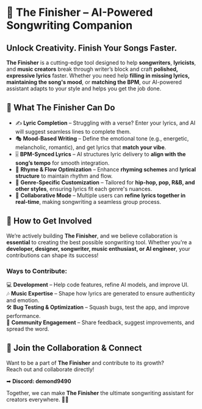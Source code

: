# 🎼 **The Finisher** – AI-Powered Songwriting Companion  

## **Unlock Creativity. Finish Your Songs Faster.**  

**The Finisher** is a cutting-edge tool designed to help **songwriters**, **lyricists**, and **music creators** break through writer’s block and craft **polished, expressive lyrics** faster. Whether you need help **filling in missing lyrics, maintaining the song's mood**, or **matching the BPM**, our AI-powered assistant adapts to your style and helps you get the job done.  

## 🚀 **What The Finisher Can Do**  
- ✍️ **Lyric Completion** – Struggling with a verse? Enter your lyrics, and AI will suggest seamless lines to complete them.  
- 🎭 **Mood-Based Writing** – Define the emotional tone (e.g., energetic, melancholic, romantic), and get lyrics that **match your vibe**.  
- 🎚️ **BPM-Synced Lyrics** – AI structures lyric delivery to **align with the song’s tempo** for smooth integration.  
- 🎵 **Rhyme & Flow Optimization** – Enhance **rhyming schemes** and **lyrical structure** to maintain rhythm and flow.  
- 🎤 **Genre-Specific Customization** – Tailored for **hip-hop, pop, R&B, and other styles**, ensuring lyrics fit each genre's nuances.  
- 🤝 **Collaborative Mode** – Multiple users can **refine lyrics together in real-time**, making songwriting a seamless group process.  

## 🔧 **How to Get Involved**  
We’re actively building **The Finisher**, and we believe collaboration is **essential** to creating the best possible songwriting tool. Whether you're a **developer, designer, songwriter, music enthusiast, or AI engineer**, your contributions can shape its success!  

### **Ways to Contribute:**  
💻 **Development** – Help code features, refine AI models, and improve UI.  
🎶 **Music Expertise** – Shape how lyrics are generated to ensure authenticity and emotion.  
🛠️ **Bug Testing & Optimization** – Squash bugs, test the app, and improve performance.  
📢 **Community Engagement** – Share feedback, suggest improvements, and spread the word.  

## 🔗 **Join the Collaboration & Connect**  
Want to be a part of **The Finisher** and contribute to its growth?  
Reach out and collaborate directly!  

➡ **Discord: demond9490**  

Together, we can make **The Finisher** the ultimate songwriting assistant for creators everywhere. 🚀🎶  
